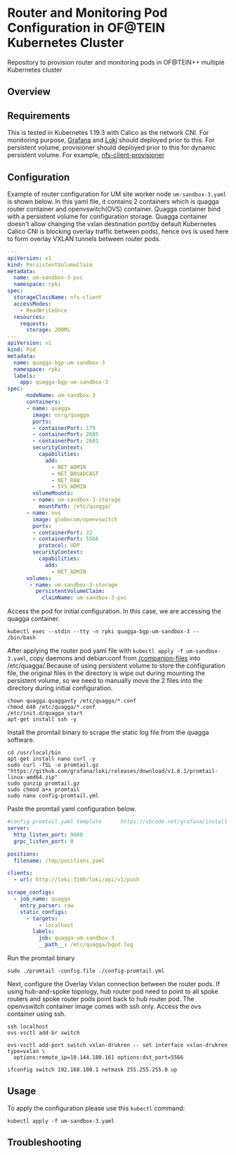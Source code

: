 # Router and Monitoring Pod Configuration in OF@TEIN Kubernetes Cluster
Repository to provision router and monitoring pods in OF@TEIN++ multiple Kubernetes cluster

## Overview

## Requirements

This is tested in Kubernetes 1.19.3 with Calico as the network CNI.  For monitoring purpose, [Grafana](https://github.com/prometheus-community/helm-charts/tree/main/charts/kube-prometheus-stack#configuration) and [Loki](https://grafana.com/docs/loki/latest/installation/helm/) should deployed prior to this.  For persistent volume, provisioner should deployed prior to this for dynamic persistent volume. For example, [nfs-client-provisioner](https://github.com/helm/charts/tree/master/stable/nfs-client-provisioner)

## Configuration

Example of router configuration for UM site worker node `um-sandbox-3.yaml` is shown below. In this yaml file, it contains 2 containers which is quagga router container and openvswitch(OVS) container. Quagga container bind with a persistent volume for configuration storage. Quagga container doesn't allow changing the vxlan destination port(by default Kubernetes Calico CNI is blocking overlay traffic between pods), hence ovs is used here to form overlay VXLAN tunnels between router pods. 

```yaml
---
apiVersion: v1
kind: PersistentVolumeClaim
metadata:
  name: um-sandbox-3-pvc
  namespace: rpki
spec:
  storageClassName: nfs-client
  accessModes:
    - ReadWriteOnce
  resources:
    requests:
      storage: 200Mi
---
apiVersion: v1
kind: Pod
metadata:
  name: quagga-bgp-um-sandbox-3
  namespace: rpki
  labels:
    app: quagga-bgp-um-sandbox-3
spec:
      nodeName: um-sandbox-3
      containers:
      - name: quagga
        image: osrg/quagga
        ports:
        - containerPort: 179
        - containerPort: 2605
        - containerPort: 2601
        securityContext:
          capabilities:
            add:
              - NET_ADMIN
              - NET_BROADCAST
              - NET_RAW
              - SYS_ADMIN
        volumeMounts:
        - name: um-sandbox-3-storage
          mountPath: /etc/quagga/
      - name: ovs
        image: globocom/openvswitch
        ports:
        - containerPort: 22
        - containerPort: 5566
          protocol: UDP
        securityContext:
          capabilities:
            add:
              - NET_ADMIN
      volumes:
       - name: um-sandbox-3-storage
         persistentVolumeClaim:
           claimName: um-sandbox-3-pvc

```
Access the pod for initial configuration. In this case, we are accessing the quagga container.
```
kubectl exec --stdin --tty -n rpki quagga-bgp-um-sandbox-3 -- /bin/bash
```

After applying the router pod yaml file with ```kubectl apply -f um-sandbox-3.yaml```, copy daemons and debian.conf from [/companion-files](https://github.com/skywood123/OFTEIN-Router-and-Monitoring-Pod/tree/temporary/router-pod/companion-files) into /etc/quagga/.Because of using persistent volume to store the configuration file, the original files in the directory is wipe out during mounting the persistent volume, so we need to manually move the 2 files into the directory during initial configuration.

```
chown quagga.quaggavty /etc/quagga/*.conf
chmod 640 /etc/quagga/*.conf
/etc/init.d/quagga start
apt-get install ssh -y
```

Install the promtail binary to scrape the static log file from the quagga software.
```
cd /usr/local/bin
apt-get install nano curl -y
sudo curl -fSL -o promtail.gz "https://github.com/grafana/loki/releases/download/v1.6.1/promtail-linux-amd64.zip"
sudo gunzip promtail.gz
sudo chmod a+x promtail
sudo nano config-promtail.yml
```
Paste the promtail yaml configuration below.

```yaml
#config-promtail.yaml template		https://sbcode.net/grafana/install-promtail-service/
server:
  http_listen_port: 9080
  grpc_listen_port: 0

positions:
  filename: /tmp/positions.yaml

clients:
  - url: http://loki:3100/loki/api/v1/push

scrape_configs:
  - job_name: quagga
    entry_parser: raw
    static_configs:
      - targets:
          - localhost
        labels:
          job: quagga-um-sandbox-3
          __path__: /etc/quagga/bgpd.log

```

Run the promtail binary 
```
sudo ./promtail -config.file ./config-promtail.yml
```
Next, configure the Overlay Vxlan connection between the router pods. If using hub-and-spoke topology, hub router pod need to point to all spoke routers and spoke router pods point back to hub router pod.
The openvswitch container image comes with ssh only. Access the ovs container using ssh.

```
ssh localhost
ovs-vsctl add-br switch

ovs-vsctl add-port switch vxlan-drukren -- set interface vxlan-drukren type=vxlan \
  options:remote_ip=10.144.180.161 options:dst_port=5566 

ifconfig switch 192.168.100.1 netmask 255.255.255.0 up 
```
## Usage

To apply the configuration please use this `kubectl` command:

```shell script
kubectl apply -f um-sandbox-3.yaml
```

## Troubleshooting

